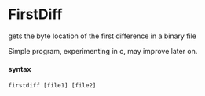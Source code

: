 # FirstDiff
gets the byte location of the first difference in a binary file

Simple program, experimenting in c, may improve later on.

#### syntax
```firstdiff [file1] [file2]```
